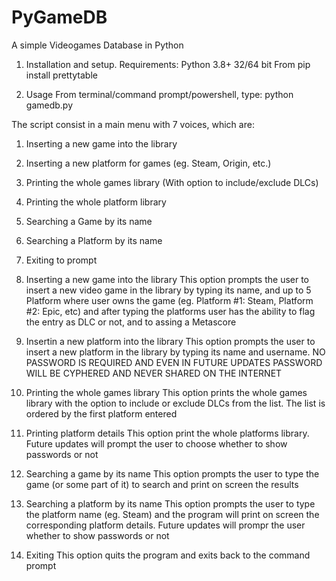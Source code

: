 # PyGameDB

A simple Videogames Database in Python

1. Installation and setup.
Requirements: Python 3.8+ 32/64 bit
From pip install prettytable

2. Usage
From terminal/command prompt/powershell, type:
python gamedb.py

The script consist in a main menu with 7 voices, which are:
1. Inserting a new game into the library
2. Inserting a new platform for games (eg. Steam, Origin, etc.)
3. Printing the whole games library (With option to include/exclude DLCs)
4. Printing the whole platform library
5. Searching a Game by its name
6. Searching a Platform by its name
9. Exiting to prompt

1. Inserting a new game into the library
This option prompts the user to insert a new video game in the library by typing its name, and up to 5 Platform where user
owns the game (eg. Platform #1: Steam, Platform #2: Epic, etc) and after typing the platforms user has the ability to flag
the entry as DLC or not, and to assing a Metascore

2. Insertin a new platform into the library
This option prompts the user to insert a new platform in the library by typing its name and username. NO PASSWORD IS REQUIRED
AND EVEN IN FUTURE UPDATES PASSWORD WILL BE CYPHERED AND NEVER SHARED ON THE INTERNET

3. Printing the whole games library
This option prints the whole games library with the option to include or exclude DLCs from the list. The list is ordered by
the first platform entered

4. Printing platform details
This option print the whole platforms library. Future updates will prompt the user to choose whether to show passwords or not

5. Searching a game by its name
This option prompts the user to type the game (or some part of it) to search and print on screen the results

6. Searching a platform by its name
This option prompts the user to type the platform name (eg. Steam) and the program will print on screen the corresponding platform
details. Future updates will prompr the user whether to show passwords or not

9. Exiting
This option quits the program and exits back to the command prompt
